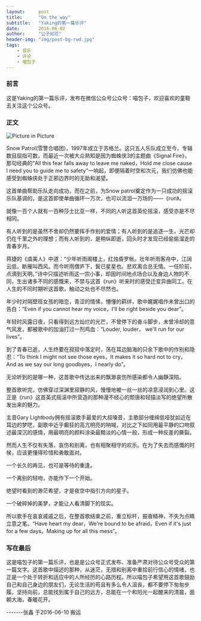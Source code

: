 ```yaml
---
layout:     post
title:      "On the way"
subtitle:   "Yaking的第一篇乐评"
date:       2016-06-02 
author:     "公子如花"
header-img: "img/post-bg-rwd.jpg"
tags:
    - 音乐
    - 评论
    - 喵包子
---
```



### 前言

这是Yaking的第一篇乐评，发布在微信公众号公众号：喵包子，欢迎喜欢的童鞋去关注这个公众号。


### 正文 
![Picture in Picture](https://github.com/zx08uestc/zx08uestc.github.io/blob/master/img/posts_ontheway.jpg)

 Snow Patrol(雪警合唱团)，1997年成立于苏格兰。这只五人乐队成立至今，专辑数目屈指可数，而最近一次被大众熟知是因为蜘蛛侠3的主题曲《Signal Fire》，那句经典的“All this fear falls away to leave me naked，Hold me close cause I need you to guide me to safety”一响起，即便隔着时空和次元，我们仿佛也能感受到蜘蛛侠处于正邪边界时的无助和渴望。

这首单曲帮助乐队走向成功，而在之前，为Snow patrol奠定作为一只成功的摇滚乐队基调的，是这首即使单曲循环一万次，也可以流泪一万场的——《run》。
  
就像一百个人就有一百种莎士比亚一样，不同的人听这首英伦摇滚，感受亦是不尽相同。

有人听到的是虽然不舍却仍然要挥手作别的爱情；有人听到的是追逐一生，光芒却仍在千里之外的理想；而有人听到的，是稍纵即逝，回头时才发现已经偷偷溜走的青春岁月。

  蒋捷的《虞美人》中道：“少年听雨阁楼上，红烛昏罗帐。壮年听雨客舟中，江阔云低，断雁叫西风。而今听雨僧庐下，鬓已星星也。悲欢离合总无情。一任阶前，点滴到天明。”诗中只描述听雨这一宗小事，却因时间地点场合以及身边人物的不同，生出诸多不同的感慨来，不禁与这首《run》听来时的感受迁变异曲同工。在人生的不同时期听这首歌，触动之处也不尽然也。

年少时对隔壁班女孩的暗恋，青涩的情愫，懵懂的羁绊，歌中娓娓唱作未曾出口的告白：“Even if you cannot hear my voice，I'll be right beside you dear”。

年轻时风露日夜，只看得到远方灿烂的光芒，不曾停下的奋斗脚步，未曾冷却的意气风发，都被歌中的加油打过一剂鸡血：“Louder, louder， we'll run for our lives”。

到了青春已逝，人生终要在寂寂中落定时，荡在耳边脑海的只余下歌中的作别和隐忍：“To think I might not see those eyes，It makes it so hard not to cry，And as we say our long goodbyes，I nearly do”。

无论听到的是哪一种，这首歌中传达出来的飘渺哀伤所感染都令人幽静深陷。

整首歌听完，仿佛穿过深渊里寂静的风，慢慢地被一丝一丝的凉意浸润到心里。这正是《run》这首英式摇滚中所营造的那种漫不经心的颓唐和轻描淡写的绝望所散发出来的魅力。

主音Gary Lightbody拥有摇滚歌手最爱的大叔嗓音，主歌部分缠绵低哑犹如近在耳边的梦呓，副歌中近乎癫狂的高亢明亮的呐喊，对比之下如同用最平静的口吻叙述最深沉的感情，用最明亮的颜料涂染最黯淡的心情一般，形成一种反差的撕裂。

 然而人生不仅有失落，哀伤和别离，也有相聚相守的欢乐。在为了失去而感慨的时候，应该更懂得珍惜和勇敢面对。

一个长久的再见，也可是等待的重逢。

一个离别的轻吻，亦能作下一个开始。

绝望时看到的渺茫希望，才是夜空中指引方向的星子。

一个破碎掉的美梦，才能让人看清脚下的现实。

所以歌手在哀哀戚戚之后，在整首歌结束之前，重立标杆，振奋精神，不失为点睛立意之笔。“Have heart my dear，We're bound to be afraid，Even if it's just for a few days。Making up for all this mess“。



### 写在最后

这是喵包子的第一篇乐评，也是是公众号正式发布、准备严肃对待公众号受众的第一篇文字。这首歌中描述的那种，从迷茫，无措和别离中重拾前行信心的情绪，也正是一个处于转折和适应中的人所经历的心路历程。所以喵包子希望用这首歌鼓励自己和自己身边的朋友们，无论生活的苟且有多么令人沮丧，都不要停下匆匆步履。坚持向前，总能找到属于自己的远方，总能在一个和阳光一起醒来的清晨，面朝大海，春暖花开。


 -------张鑫 于2016-06-10 搬运
